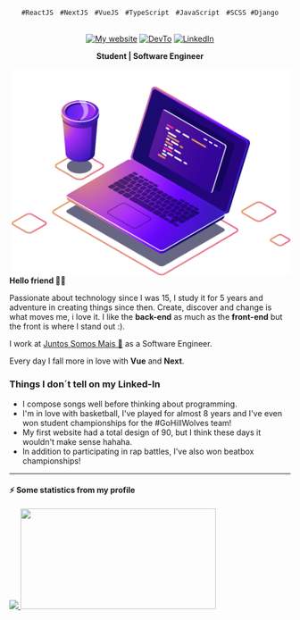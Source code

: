 <p align="center">
  <code>#ReactJS</code> &nbsp; <code>#NextJS</code> &nbsp; <code>#VueJS</code> &nbsp; <code>#TypeScript</code> &nbsp; <code>#JavaScript</code> &nbsp; <code>#SCSS</code> &nbsp;<code>#Django</code>
</p>

<br/>

<!-- Icons -->
<div align="center">
  <a href="https://www.oerebor.dev/" title="Learn With Me">
    <img alt="My website" src="https://img.shields.io/badge/oerebor.dev-%20-red"></a>
  <a href="https://dev.to/deverebor" title="Follow Me">
    <img src="https://img.shields.io/badge/Dev.To-%20%20-orange" alt="DevTo" /></a>
  <a href="https://www.linkedin.com/in/lucas-souza-dev/" title="Conect with me">
    <img alt="LinkedIn" src="https://img.shields.io/badge/Linked--In-%20%20%20%20-blue"></a>
</div>

<!-- Title -->
<div align="center">
  <p><strong>Student | Software Engineer</strong></p>
</div>

<img src="assets/img/computer-illustration.png" min-width="400px" max-width="400px" width="500px" align="right" alt="Laptop">

<!-- Main Content -->
<p align="justify">
  &nbsp;&nbsp;&nbsp;

   <b>Hello friend 👋🏽</b>

   Passionate about technology since I was 15, I study it for 5 years and
   adventure in creating things since then. Create, discover and change is
   what moves me, i love it. I like the **back-end** as much as the
   **front-end** but the front is where I stand out :).

   I work at <a href="https://loja.juntossomosmais.com.br/home" target="_blank">Juntos Somos Mais 🧡</a> as a Software Engineer.

   Every day I fall more in love with **Vue** and **Next**.
</p>

### Things I don´t tell on my Linked-In

- I compose songs well before thinking about programming.
- I'm in love with basketball, I've played for almost 8 years and I've even won student championships for the #GoHillWolves team!
- My first website had a total design of 90, but I think these days it wouldn't make sense hahaha.
- In addition to participating in rap battles, I've also won beatbox championships!

---

#### ⚡ Some statistics from my profile

<div>
  <a href="https://github.com/deverebor">
        <img height="180em" width="auto" src="https://github-readme-stats.vercel.app/api?username=deverebor&show_icons=true&theme=dark&include_all_commits=true&count_private=true"/>
   <img height="180em" width="350px" src="https://github-readme-stats.vercel.app/api/top-langs/?username=deverebor&layout=compact&langs_count=6&theme=dark"/>
  </a>
</div>
